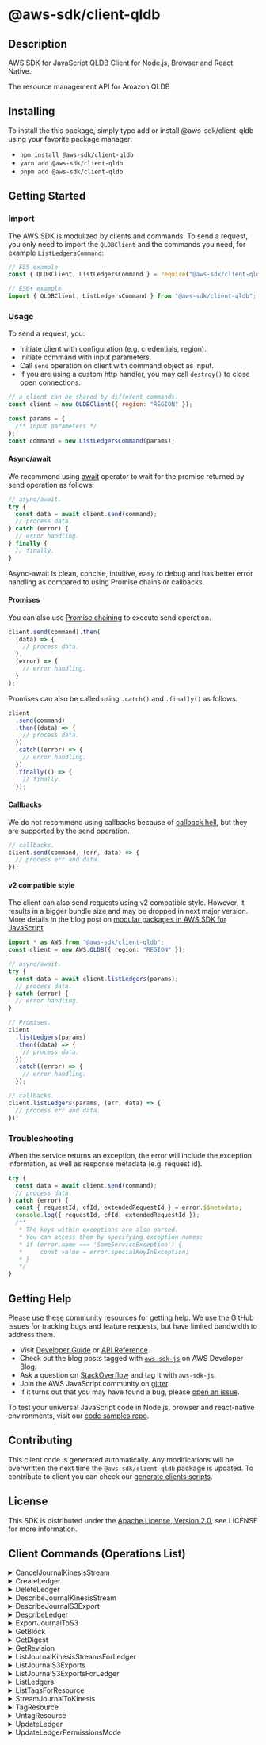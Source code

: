 <!-- generated file, do not edit directly -->

# @aws-sdk/client-qldb

## Description

AWS SDK for JavaScript QLDB Client for Node.js, Browser and React Native.

<p>The resource management API for Amazon QLDB</p>

## Installing

To install the this package, simply type add or install @aws-sdk/client-qldb
using your favorite package manager:

- `npm install @aws-sdk/client-qldb`
- `yarn add @aws-sdk/client-qldb`
- `pnpm add @aws-sdk/client-qldb`

## Getting Started

### Import

The AWS SDK is modulized by clients and commands.
To send a request, you only need to import the `QLDBClient` and
the commands you need, for example `ListLedgersCommand`:

```js
// ES5 example
const { QLDBClient, ListLedgersCommand } = require("@aws-sdk/client-qldb");
```

```ts
// ES6+ example
import { QLDBClient, ListLedgersCommand } from "@aws-sdk/client-qldb";
```

### Usage

To send a request, you:

- Initiate client with configuration (e.g. credentials, region).
- Initiate command with input parameters.
- Call `send` operation on client with command object as input.
- If you are using a custom http handler, you may call `destroy()` to close open connections.

```js
// a client can be shared by different commands.
const client = new QLDBClient({ region: "REGION" });

const params = {
  /** input parameters */
};
const command = new ListLedgersCommand(params);
```

#### Async/await

We recommend using [await](https://developer.mozilla.org/en-US/docs/Web/JavaScript/Reference/Operators/await)
operator to wait for the promise returned by send operation as follows:

```js
// async/await.
try {
  const data = await client.send(command);
  // process data.
} catch (error) {
  // error handling.
} finally {
  // finally.
}
```

Async-await is clean, concise, intuitive, easy to debug and has better error handling
as compared to using Promise chains or callbacks.

#### Promises

You can also use [Promise chaining](https://developer.mozilla.org/en-US/docs/Web/JavaScript/Guide/Using_promises#chaining)
to execute send operation.

```js
client.send(command).then(
  (data) => {
    // process data.
  },
  (error) => {
    // error handling.
  }
);
```

Promises can also be called using `.catch()` and `.finally()` as follows:

```js
client
  .send(command)
  .then((data) => {
    // process data.
  })
  .catch((error) => {
    // error handling.
  })
  .finally(() => {
    // finally.
  });
```

#### Callbacks

We do not recommend using callbacks because of [callback hell](http://callbackhell.com/),
but they are supported by the send operation.

```js
// callbacks.
client.send(command, (err, data) => {
  // process err and data.
});
```

#### v2 compatible style

The client can also send requests using v2 compatible style.
However, it results in a bigger bundle size and may be dropped in next major version. More details in the blog post
on [modular packages in AWS SDK for JavaScript](https://aws.amazon.com/blogs/developer/modular-packages-in-aws-sdk-for-javascript/)

```ts
import * as AWS from "@aws-sdk/client-qldb";
const client = new AWS.QLDB({ region: "REGION" });

// async/await.
try {
  const data = await client.listLedgers(params);
  // process data.
} catch (error) {
  // error handling.
}

// Promises.
client
  .listLedgers(params)
  .then((data) => {
    // process data.
  })
  .catch((error) => {
    // error handling.
  });

// callbacks.
client.listLedgers(params, (err, data) => {
  // process err and data.
});
```

### Troubleshooting

When the service returns an exception, the error will include the exception information,
as well as response metadata (e.g. request id).

```js
try {
  const data = await client.send(command);
  // process data.
} catch (error) {
  const { requestId, cfId, extendedRequestId } = error.$$metadata;
  console.log({ requestId, cfId, extendedRequestId });
  /**
   * The keys within exceptions are also parsed.
   * You can access them by specifying exception names:
   * if (error.name === 'SomeServiceException') {
   *     const value = error.specialKeyInException;
   * }
   */
}
```

## Getting Help

Please use these community resources for getting help.
We use the GitHub issues for tracking bugs and feature requests, but have limited bandwidth to address them.

- Visit [Developer Guide](https://docs.aws.amazon.com/sdk-for-javascript/v3/developer-guide/welcome.html)
  or [API Reference](https://docs.aws.amazon.com/AWSJavaScriptSDK/v3/latest/index.html).
- Check out the blog posts tagged with [`aws-sdk-js`](https://aws.amazon.com/blogs/developer/tag/aws-sdk-js/)
  on AWS Developer Blog.
- Ask a question on [StackOverflow](https://stackoverflow.com/questions/tagged/aws-sdk-js) and tag it with `aws-sdk-js`.
- Join the AWS JavaScript community on [gitter](https://gitter.im/aws/aws-sdk-js-v3).
- If it turns out that you may have found a bug, please [open an issue](https://github.com/aws/aws-sdk-js-v3/issues/new/choose).

To test your universal JavaScript code in Node.js, browser and react-native environments,
visit our [code samples repo](https://github.com/aws-samples/aws-sdk-js-tests).

## Contributing

This client code is generated automatically. Any modifications will be overwritten the next time the `@aws-sdk/client-qldb` package is updated.
To contribute to client you can check our [generate clients scripts](https://github.com/aws/aws-sdk-js-v3/tree/main/scripts/generate-clients).

## License

This SDK is distributed under the
[Apache License, Version 2.0](http://www.apache.org/licenses/LICENSE-2.0),
see LICENSE for more information.

## Client Commands (Operations List)

<details>
<summary>
CancelJournalKinesisStream
</summary>

[Command API Reference](https://docs.aws.amazon.com/AWSJavaScriptSDK/v3/latest/clients/client-qldb/classes/canceljournalkinesisstreamcommand.html) / [Input](https://docs.aws.amazon.com/AWSJavaScriptSDK/v3/latest/clients/client-qldb/interfaces/canceljournalkinesisstreamcommandinput.html) / [Output](https://docs.aws.amazon.com/AWSJavaScriptSDK/v3/latest/clients/client-qldb/interfaces/canceljournalkinesisstreamcommandoutput.html)

</details>
<details>
<summary>
CreateLedger
</summary>

[Command API Reference](https://docs.aws.amazon.com/AWSJavaScriptSDK/v3/latest/clients/client-qldb/classes/createledgercommand.html) / [Input](https://docs.aws.amazon.com/AWSJavaScriptSDK/v3/latest/clients/client-qldb/interfaces/createledgercommandinput.html) / [Output](https://docs.aws.amazon.com/AWSJavaScriptSDK/v3/latest/clients/client-qldb/interfaces/createledgercommandoutput.html)

</details>
<details>
<summary>
DeleteLedger
</summary>

[Command API Reference](https://docs.aws.amazon.com/AWSJavaScriptSDK/v3/latest/clients/client-qldb/classes/deleteledgercommand.html) / [Input](https://docs.aws.amazon.com/AWSJavaScriptSDK/v3/latest/clients/client-qldb/interfaces/deleteledgercommandinput.html) / [Output](https://docs.aws.amazon.com/AWSJavaScriptSDK/v3/latest/clients/client-qldb/interfaces/deleteledgercommandoutput.html)

</details>
<details>
<summary>
DescribeJournalKinesisStream
</summary>

[Command API Reference](https://docs.aws.amazon.com/AWSJavaScriptSDK/v3/latest/clients/client-qldb/classes/describejournalkinesisstreamcommand.html) / [Input](https://docs.aws.amazon.com/AWSJavaScriptSDK/v3/latest/clients/client-qldb/interfaces/describejournalkinesisstreamcommandinput.html) / [Output](https://docs.aws.amazon.com/AWSJavaScriptSDK/v3/latest/clients/client-qldb/interfaces/describejournalkinesisstreamcommandoutput.html)

</details>
<details>
<summary>
DescribeJournalS3Export
</summary>

[Command API Reference](https://docs.aws.amazon.com/AWSJavaScriptSDK/v3/latest/clients/client-qldb/classes/describejournals3exportcommand.html) / [Input](https://docs.aws.amazon.com/AWSJavaScriptSDK/v3/latest/clients/client-qldb/interfaces/describejournals3exportcommandinput.html) / [Output](https://docs.aws.amazon.com/AWSJavaScriptSDK/v3/latest/clients/client-qldb/interfaces/describejournals3exportcommandoutput.html)

</details>
<details>
<summary>
DescribeLedger
</summary>

[Command API Reference](https://docs.aws.amazon.com/AWSJavaScriptSDK/v3/latest/clients/client-qldb/classes/describeledgercommand.html) / [Input](https://docs.aws.amazon.com/AWSJavaScriptSDK/v3/latest/clients/client-qldb/interfaces/describeledgercommandinput.html) / [Output](https://docs.aws.amazon.com/AWSJavaScriptSDK/v3/latest/clients/client-qldb/interfaces/describeledgercommandoutput.html)

</details>
<details>
<summary>
ExportJournalToS3
</summary>

[Command API Reference](https://docs.aws.amazon.com/AWSJavaScriptSDK/v3/latest/clients/client-qldb/classes/exportjournaltos3command.html) / [Input](https://docs.aws.amazon.com/AWSJavaScriptSDK/v3/latest/clients/client-qldb/interfaces/exportjournaltos3commandinput.html) / [Output](https://docs.aws.amazon.com/AWSJavaScriptSDK/v3/latest/clients/client-qldb/interfaces/exportjournaltos3commandoutput.html)

</details>
<details>
<summary>
GetBlock
</summary>

[Command API Reference](https://docs.aws.amazon.com/AWSJavaScriptSDK/v3/latest/clients/client-qldb/classes/getblockcommand.html) / [Input](https://docs.aws.amazon.com/AWSJavaScriptSDK/v3/latest/clients/client-qldb/interfaces/getblockcommandinput.html) / [Output](https://docs.aws.amazon.com/AWSJavaScriptSDK/v3/latest/clients/client-qldb/interfaces/getblockcommandoutput.html)

</details>
<details>
<summary>
GetDigest
</summary>

[Command API Reference](https://docs.aws.amazon.com/AWSJavaScriptSDK/v3/latest/clients/client-qldb/classes/getdigestcommand.html) / [Input](https://docs.aws.amazon.com/AWSJavaScriptSDK/v3/latest/clients/client-qldb/interfaces/getdigestcommandinput.html) / [Output](https://docs.aws.amazon.com/AWSJavaScriptSDK/v3/latest/clients/client-qldb/interfaces/getdigestcommandoutput.html)

</details>
<details>
<summary>
GetRevision
</summary>

[Command API Reference](https://docs.aws.amazon.com/AWSJavaScriptSDK/v3/latest/clients/client-qldb/classes/getrevisioncommand.html) / [Input](https://docs.aws.amazon.com/AWSJavaScriptSDK/v3/latest/clients/client-qldb/interfaces/getrevisioncommandinput.html) / [Output](https://docs.aws.amazon.com/AWSJavaScriptSDK/v3/latest/clients/client-qldb/interfaces/getrevisioncommandoutput.html)

</details>
<details>
<summary>
ListJournalKinesisStreamsForLedger
</summary>

[Command API Reference](https://docs.aws.amazon.com/AWSJavaScriptSDK/v3/latest/clients/client-qldb/classes/listjournalkinesisstreamsforledgercommand.html) / [Input](https://docs.aws.amazon.com/AWSJavaScriptSDK/v3/latest/clients/client-qldb/interfaces/listjournalkinesisstreamsforledgercommandinput.html) / [Output](https://docs.aws.amazon.com/AWSJavaScriptSDK/v3/latest/clients/client-qldb/interfaces/listjournalkinesisstreamsforledgercommandoutput.html)

</details>
<details>
<summary>
ListJournalS3Exports
</summary>

[Command API Reference](https://docs.aws.amazon.com/AWSJavaScriptSDK/v3/latest/clients/client-qldb/classes/listjournals3exportscommand.html) / [Input](https://docs.aws.amazon.com/AWSJavaScriptSDK/v3/latest/clients/client-qldb/interfaces/listjournals3exportscommandinput.html) / [Output](https://docs.aws.amazon.com/AWSJavaScriptSDK/v3/latest/clients/client-qldb/interfaces/listjournals3exportscommandoutput.html)

</details>
<details>
<summary>
ListJournalS3ExportsForLedger
</summary>

[Command API Reference](https://docs.aws.amazon.com/AWSJavaScriptSDK/v3/latest/clients/client-qldb/classes/listjournals3exportsforledgercommand.html) / [Input](https://docs.aws.amazon.com/AWSJavaScriptSDK/v3/latest/clients/client-qldb/interfaces/listjournals3exportsforledgercommandinput.html) / [Output](https://docs.aws.amazon.com/AWSJavaScriptSDK/v3/latest/clients/client-qldb/interfaces/listjournals3exportsforledgercommandoutput.html)

</details>
<details>
<summary>
ListLedgers
</summary>

[Command API Reference](https://docs.aws.amazon.com/AWSJavaScriptSDK/v3/latest/clients/client-qldb/classes/listledgerscommand.html) / [Input](https://docs.aws.amazon.com/AWSJavaScriptSDK/v3/latest/clients/client-qldb/interfaces/listledgerscommandinput.html) / [Output](https://docs.aws.amazon.com/AWSJavaScriptSDK/v3/latest/clients/client-qldb/interfaces/listledgerscommandoutput.html)

</details>
<details>
<summary>
ListTagsForResource
</summary>

[Command API Reference](https://docs.aws.amazon.com/AWSJavaScriptSDK/v3/latest/clients/client-qldb/classes/listtagsforresourcecommand.html) / [Input](https://docs.aws.amazon.com/AWSJavaScriptSDK/v3/latest/clients/client-qldb/interfaces/listtagsforresourcecommandinput.html) / [Output](https://docs.aws.amazon.com/AWSJavaScriptSDK/v3/latest/clients/client-qldb/interfaces/listtagsforresourcecommandoutput.html)

</details>
<details>
<summary>
StreamJournalToKinesis
</summary>

[Command API Reference](https://docs.aws.amazon.com/AWSJavaScriptSDK/v3/latest/clients/client-qldb/classes/streamjournaltokinesiscommand.html) / [Input](https://docs.aws.amazon.com/AWSJavaScriptSDK/v3/latest/clients/client-qldb/interfaces/streamjournaltokinesiscommandinput.html) / [Output](https://docs.aws.amazon.com/AWSJavaScriptSDK/v3/latest/clients/client-qldb/interfaces/streamjournaltokinesiscommandoutput.html)

</details>
<details>
<summary>
TagResource
</summary>

[Command API Reference](https://docs.aws.amazon.com/AWSJavaScriptSDK/v3/latest/clients/client-qldb/classes/tagresourcecommand.html) / [Input](https://docs.aws.amazon.com/AWSJavaScriptSDK/v3/latest/clients/client-qldb/interfaces/tagresourcecommandinput.html) / [Output](https://docs.aws.amazon.com/AWSJavaScriptSDK/v3/latest/clients/client-qldb/interfaces/tagresourcecommandoutput.html)

</details>
<details>
<summary>
UntagResource
</summary>

[Command API Reference](https://docs.aws.amazon.com/AWSJavaScriptSDK/v3/latest/clients/client-qldb/classes/untagresourcecommand.html) / [Input](https://docs.aws.amazon.com/AWSJavaScriptSDK/v3/latest/clients/client-qldb/interfaces/untagresourcecommandinput.html) / [Output](https://docs.aws.amazon.com/AWSJavaScriptSDK/v3/latest/clients/client-qldb/interfaces/untagresourcecommandoutput.html)

</details>
<details>
<summary>
UpdateLedger
</summary>

[Command API Reference](https://docs.aws.amazon.com/AWSJavaScriptSDK/v3/latest/clients/client-qldb/classes/updateledgercommand.html) / [Input](https://docs.aws.amazon.com/AWSJavaScriptSDK/v3/latest/clients/client-qldb/interfaces/updateledgercommandinput.html) / [Output](https://docs.aws.amazon.com/AWSJavaScriptSDK/v3/latest/clients/client-qldb/interfaces/updateledgercommandoutput.html)

</details>
<details>
<summary>
UpdateLedgerPermissionsMode
</summary>

[Command API Reference](https://docs.aws.amazon.com/AWSJavaScriptSDK/v3/latest/clients/client-qldb/classes/updateledgerpermissionsmodecommand.html) / [Input](https://docs.aws.amazon.com/AWSJavaScriptSDK/v3/latest/clients/client-qldb/interfaces/updateledgerpermissionsmodecommandinput.html) / [Output](https://docs.aws.amazon.com/AWSJavaScriptSDK/v3/latest/clients/client-qldb/interfaces/updateledgerpermissionsmodecommandoutput.html)

</details>
